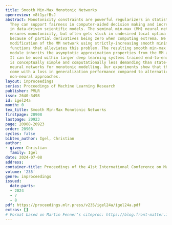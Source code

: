 ```yaml
---
title: Smooth Min-Max Monotonic Networks
openreview: m8t1yzfBsJ
abstract: Monotonicity constraints are powerful regularizers in statistical modelling.
  They can support fairness in computer-aided decision making and increase plausibility
  in data-driven scientific models. The seminal min-max (MM) neural network architecture
  ensures monotonicity, but often gets stuck in undesired local optima during training
  because of partial derivatives being zero when computing extrema. We propose a simple
  modification of the MM network using strictly-increasing smooth minimum and maximum
  functions that alleviates this problem. The resulting smooth min-max (SMM) network
  module inherits the asymptotic approximation properties from the MM architecture.
  It can be used within larger deep learning systems trained end-to-end. The SMM module
  is conceptually simple and computationally less demanding than state-of-the-art
  neural networks for monotonic modelling. Our experiments show that this does not
  come with a loss in generalization performance compared to alternative neural and
  non-neural approaches.
layout: inproceedings
series: Proceedings of Machine Learning Research
publisher: PMLR
issn: 2640-3498
id: igel24a
month: 0
tex_title: Smooth Min-Max Monotonic Networks
firstpage: 20908
lastpage: 20923
page: 20908-20923
order: 20908
cycles: false
bibtex_author: Igel, Christian
author:
- given: Christian
  family: Igel
date: 2024-07-08
address:
container-title: Proceedings of the 41st International Conference on Machine Learning
volume: '235'
genre: inproceedings
issued:
  date-parts:
  - 2024
  - 7
  - 8
pdf: https://proceedings.mlr.press/v235/igel24a/igel24a.pdf
extras: []
# Format based on Martin Fenner's citeproc: https://blog.front-matter.io/posts/citeproc-yaml-for-bibliographies/
---
```

